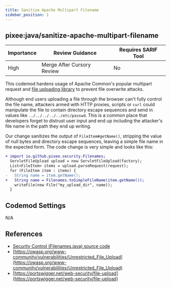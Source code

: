 ```yaml
---
title: Sanitize Apache Multipart Filename
sidebar_position: 1
---
```


## pixee:java/sanitize-apache-multipart-filename 

| Importance | Review Guidance            | Requires SARIF Tool |
|------------|----------------------------|---------------------|
 | High       | Merge After Cursory Review | No                  |

This codemod hardens usage of Apache Common's popular multipart request and [file uploading library](https://commons.apache.org/proper/commons-fileupload/) to prevent file overwrite attacks.

Although end users uploading a file through the browser can't fully control the file name, attackers armed with HTTP proxies, scripts or `curl` could manipulate the file to contain directory escape sequences and send in values like `../../../../../etc/passwd`. This is a common place that developers forget to distrust user input and end up including the attacker's file name in the path they end up writing.

Our change sanitizes the output of `FileItem#getName()`, stripping the value of null bytes and directory escape sequences, leaving a simple file name in the expected form. The code change is very simple and looks like this:

```diff
+ import io.github.pixee.security.Filenames;
  ServletFileUpload upload = new ServletFileUpload(factory);
  List<FileItem> items = upload.parseRequest(request);
  for (FileItem item : items) {
-   String name = item.getName();
+   String name = Filenames.toSimpleFileName(item.getName());
    writeFile(new File("my_upload_dir", name));
  }
```

## Codemod Settings

N/A

## References
* [Security Control (Filenames.java) source code](https://github.com/pixee/java-security-toolkit/blob/main/src/main/java/io/github/pixee/security/Filenames.java)
* [https://owasp.org/www-community/vulnerabilities/Unrestricted_File_Upload](https://owasp.org/www-community/vulnerabilities/Unrestricted_File_Upload)
* [https://portswigger.net/web-security/file-upload](https://portswigger.net/web-security/file-upload)